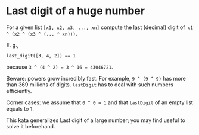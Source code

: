 # Last digit of a huge number

For a given list ```[x1, x2, x3, ..., xn]``` compute the last (decimal) digit of``` x1 ^ (x2 ^ (x3 ^ (... ^ xn)))```.

E. g.,

```
last_digit([3, 4, 2]) == 1
```

because ```3 ^ (4 ^ 2) = 3 ^ 16 = 43046721```.

Beware: powers grow incredibly fast. For example, ```9 ^ (9 ^ 9)``` has more than 369 millions of digits. ```lastDigit``` has to deal with such numbers efficiently.

Corner cases: we assume that ```0 ^ 0 = 1``` and that ```lastDigit``` of an empty list equals to 1.

This kata generalizes Last digit of a large number; you may find useful to solve it beforehand.